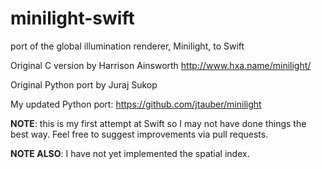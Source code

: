 minilight-swift
===============

port of the global illumination renderer, Minilight, to Swift

Original C version by Harrison Ainsworth
http://www.hxa.name/minilight/

Original Python port by Juraj Sukop

My updated Python port: https://github.com/jtauber/minilight

**NOTE**: this is my first attempt at Swift so I may not have done things the
best way. Feel free to suggest improvements via pull requests.

**NOTE ALSO**: I have not yet implemented the spatial index.

